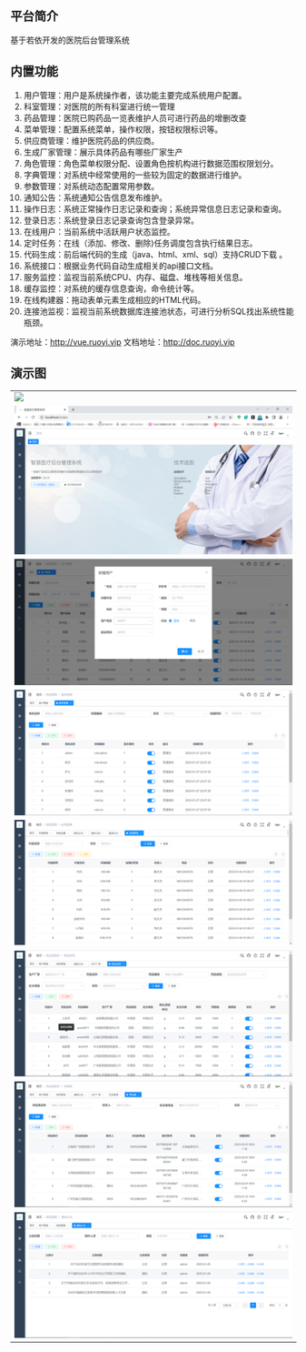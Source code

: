 ## 平台简介
基于若依开发的医院后台管理系统

## 内置功能

1.  用户管理：用户是系统操作者，该功能主要完成系统用户配置。
2.  科室管理：对医院的所有科室进行统一管理
3.  药品管理：医院已购药品一览表维护人员可进行药品的增删改查
4.  菜单管理：配置系统菜单，操作权限，按钮权限标识等。
5.  供应商管理：维护医院药品的供应商。
6.  生成厂家管理：展示具体药品有哪些厂家生产  
7.  角色管理：角色菜单权限分配、设置角色按机构进行数据范围权限划分。
8.  字典管理：对系统中经常使用的一些较为固定的数据进行维护。
9.  参数管理：对系统动态配置常用参数。
10. 通知公告：系统通知公告信息发布维护。
11. 操作日志：系统正常操作日志记录和查询；系统异常信息日志记录和查询。
12. 登录日志：系统登录日志记录查询包含登录异常。
13. 在线用户：当前系统中活跃用户状态监控。
14. 定时任务：在线（添加、修改、删除)任务调度包含执行结果日志。
15. 代码生成：前后端代码的生成（java、html、xml、sql）支持CRUD下载 。
16. 系统接口：根据业务代码自动生成相关的api接口文档。
16. 服务监控：监视当前系统CPU、内存、磁盘、堆栈等相关信息。
17. 缓存监控：对系统的缓存信息查询，命令统计等。
18. 在线构建器：拖动表单元素生成相应的HTML代码。
19. 连接池监视：监视当前系统数据库连接池状态，可进行分析SQL找出系统性能瓶颈。


演示地址：http://vue.ruoyi.vip
文档地址：http://doc.ruoyi.vip

## 演示图

<table>
    <tr>
        <td><img src="https://github.com/FightingGuo/ruoyi-backend/blob/master/image/%E7%99%BB%E5%BD%95%E7%95%8C%E9%9D%A2.png"/></td>
    </tr>
    <tr>
        <td><img src="https://github.com/FightingGuo/Medical-wisdom-backend/blob/master/image/%E7%B3%BB%E7%BB%9F%E9%A6%96%E9%A1%B5.png"/></td>
    </tr>
    <tr>
        <td><img src="https://github.com/FightingGuo/Medical-wisdom-backend/blob/master/image/%E6%96%B0%E5%A2%9E%E5%8C%BB%E7%94%9F.png"/></td>
    </tr>
	<tr>
        <td><img src="https://github.com/FightingGuo/Medical-wisdom-backend/blob/master/image/%E5%8C%BB%E9%99%A2%E8%A7%92%E8%89%B2%E7%AE%A1%E7%90%86.png"/></td>
    </tr>
    <tr>
        <td><img src="https://github.com/FightingGuo/Medical-wisdom-backend/blob/master/image/%E7%A7%91%E5%AE%A4%E7%AE%A1%E7%90%86.png"/></td>
    </tr>
	<tr>
        <td><img src="https://github.com/FightingGuo/Medical-wisdom-backend/blob/master/image/%E8%8D%AF%E5%93%81%E4%BF%A1%E6%81%AF%E7%AE%A1%E7%90%86.png"/></td>
    </tr>	 
    <tr>
        <td><img src="https://github.com/FightingGuo/Medical-wisdom-backend/blob/master/image/%E4%BE%9B%E5%BA%94%E5%95%86%E7%AE%A1%E7%90%86.png"/></td>
    </tr>
	<tr>
        <td><img src="https://github.com/FightingGuo/Medical-wisdom-backend/blob/master/image/%E9%80%9A%E7%9F%A5%E5%85%AC%E5%91%8A.png"/></td>
    </tr>
</table>